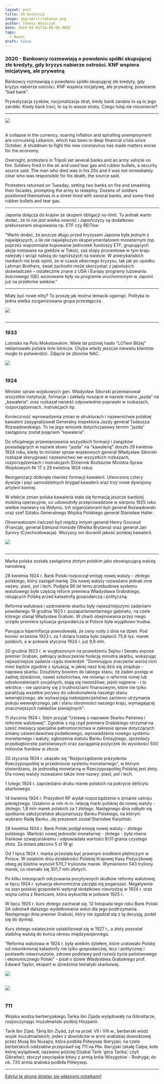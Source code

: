 ```yaml
---
layout: post
title: 29 kwietnia
image: img/april/lebanon.png
author: Tomasz Waszczyk
date: 2019-04-01T10:00:00.000Z
tags:
  - Banks
draft: false
---
```


### 2020 - Bankowcy rozmawiają o powołaniu spółki skupującej złe kredyty, gdy kryzys nabierze ostrości. KNF wspiera inicjatywę, ale prywatną

Bankowcy rozmawiają o powołaniu spółki skupującej złe kredyty, gdy kryzys nabierze ostrości. KNF wspiera inicjatywę, ale prywatną, powstanie "bad bank".

Prywatyzacja zysków, nacjonalizacja strat, kiedy bank zarabia to są to jego zarobki. Kiedy bank traci, to są to wasze straty. Czego tutaj nie rozumiecie?

---

<img src="./img/april/lebanon.png"><br><br>

A collapse in the currency, soaring inflation and spiralling unemployment are convulsing Lebanon, which has been in deep financial crisis since October. A shutdown to fight the new coronavirus has made matters worse for the economy.

Overnight, protesters in Tripoli set several banks and an army vehicle on fire. Soldiers fired in the air and used tear gas and rubber bullets, a security source said. The man who died was in his 20s and it was not immediately clear who was responsible for his death, the source said.

Protesters returned on Tuesday, setting two banks on fire and smashing their facades, prompting the army to redeploy. Dozens of soldiers positioned themselves in a street lined with several banks, and some fired rubber bullets and tear gas.

---

Japonia dołącza do krajów ze skupem obligacji no-limit. Tu jednak warto dodać, że to nie jest wielka nowość i Japończycy są dodatkowo prekursorami skupowania np. ETF czy REITów:

"Warto dodać, że jeszcze długu przed kryzysem Japonia była jednym z największych, o ile nie największym eksperymentatorem monetarnym (np. poprzez wspomniane kupowanie jednostek funduszy ETF, grupujących akcje notowane na giełdzie w Tokio), zaś stopy procentowe w tym kraju należały i wciąż należą do najniższych na świecie.
W amerykańskich mediach nie brak opinii, że w czasie obecnego kryzysu, tak jak po upadku Lehman Brothers, świat zachodni może skorzystać z japońskich doświadczeń – ostatecznie znane z USA i Europy programy luzowania ilościowego (QE) wzorowane były na programie uruchomionym w Japonii już na przełomie wieków."

---

Miały być nowe elity? To proszę jak można temacik ogarnąć. Polityka to jedna wielka zorganizowana grupa przestępcza.

<img src="./img/april/howthethingsworks.jpg"><br><br>

---

### 1933

Lotnisko na Polu Mokotowskim. Wiele lat później hasło "LOTem Bliżej" reklamowało polskie linie lotnicze. Chyba wtedy jeszcze niewielu klientów mogło to potwierdzić. Zdjęcie ze zbiorów NAC.

<img src="./img/april/lotnisko.jpg"><br><br>

### 1924

Minister spraw wojskowych gen. Władysław Sikorski przemianował wszystkie instytucje, formacje i zakłady noszące w nazwie miano „jazda” na „kawaleria”, oraz rozkazał nanieść odpowiednie poprawki w rozkazach, rozporządzeniach, instrukcjach itp.

Konieczność wprowadzenia zmian w strukturach i nazewnictwie polskiej kawalerii zasygnalizował Generalny Inspektora Jazdy generał Tadeusza Rozwadowskiego. To na jego wniosek dotychczasowy termin "jazda" zastąpiony został pojęciem "kawaleria".

Do oficjalnego przemianowania wszystkich formacji i związków posiadających w nazwie słowo "jazda" na "kawalerię" doszło 29 kwietnia 1924 roku, kiedy to minister spraw wojskowych generał Władysław Sikorski rozkazał skorygować nazewnictwo we wszystkich rozkazach, rozporządzeniach i instrukcjach (Dziennik Rozkazów Ministra Spraw Wojskowych Nr 17 z 29 kwietnia 1924 roku).

Reorganizacji dotknęła również formacji kawalerii. Utworzono cztery dywizje i pięć samodzielnych brygad kawalerii oraz trzy nowe dywizjony artylerii konnej.

W efekcie zmian polska kawaleria stała się formacją jeszcze bardziej mobilną operacyjnie, co udowodniły przeprowadzone w sierpniu 1925 roku wielkie manewry na Wołyniu. Ich organizatorami byli generał Rozwadowski oraz szef Sztabu Generalnego Wojska Polskiego generał Stanisław Haller.

Obserwatorami ćwiczeń byli między innymi generał Henry Gouraud (Francja), generał Edmund Ironside (Wielka Brytania) oraz generał Jan Syrovy (Czechosłowacja). Wszyscy oni docenili jakość polskiej kawalerii.

<img src="./img/april/kawaleria.jpg"><br><br>

---

Marka polska została zastąpiona złotym polskim jako obowiązującą walutą narodową.

28 kwietnia 1924 r. Bank Polski rozpoczął emisję nowej waluty – złotego polskiego, który zastąpił markę. Dla nowej waluty rozważano jednak inne nazwy: piast, pol i lech. Podjęta 96 lat temu przebudowa systemu walutowego była częścią reform premiera Władysława Grabskiego, ratujących Polskę przed katastrofą gospodarczą i polityczną.

Reforma walutowa i uzdrowienie skarbu były najważniejszymi zadaniami powołanego 19 grudnia 1923 r. pozaparlamentarnego gabinetu, na czele którego stanął Władysław Grabski. W chwili obejmowania przez niego urzędu premiera sytuacja gospodarcza w Polsce była wyjątkowo trudna.

Panująca hiperinflacja powodowała, że ceny rosły z dnia na dzień. Pod koniec września 1923 r. za 1 dolara trzeba było zapłacić 75,8 tys. marek polskich, a w połowie stycznia 1924 r. już 9,8 mln.

20 grudnia 1923 r. w wygłoszonym na posiedzeniu Sejmu i Senatu expose premier Grabski, pełniący jednocześnie funkcję ministra skarbu, wskazując najważniejsze zadania rządu stwierdził: "Dominujące znaczenie wśród nich mieć będzie zgodnie z sytuacją, w jakiej nasz kraj dziś się znajduje - naprawa skarbu. Doszliśmy bowiem do takiego stanu, że żaden postęp w żadnej dziedzinie, nawet szkolnictwa, nie mówiąc o reformie rolnej lub udoskonaleniach socjalnych, stają się niemożliwe, jeżeli najpierw - i to wkrótce - nie uporamy się z trudnościami finansowymi, które nie tylko paraliżują wszelkie porywy do udoskonalenia naszego stanu wewnętrznego, ale wytwarzają niebezpieczeństwo zarówno utrzymania pokoju wewnętrznego, jak i stanu obronności naszego kraju, wymagającej znaczniejszych nakładów pieniężnych".

11 stycznia 1924 r. Sejm przyjął "Ustawę o naprawie Skarbu Państwa i reformie walutowej". Zgodnie z nią rząd premiera Grabskiego otrzymał na sześć miesięcy specjalne pełnomocnictwa w zakresie spraw dotyczących zmiany ustawodawstwa podatkowego, wprowadzenia nowego systemu monetarnego i waluty, ogłoszenia statutu Banku Emisyjnego, sprzedaży przedsiębiorstw państwowych oraz zaciągania pożyczek do wysokości 500 milionów franków w złocie.

20 stycznia 1924 r. ukazało się "Rozporządzenie prezydenta Rzeczypospolitej w przedmiocie systemu monetarnego", w którym stwierdzano, że jednostką monetarną w Rzeczypospolitej Polskiej jest złoty. Dla nowej waluty rozważano także inne nazwy: piast, pol i lech.

1 lutego 1924 r. zaprzestano druku marek polskich na pokrycie deficytu skarbowego.

14 kwietnia 1924 r. Prezydent RP wydał rozporządzenie o zmianie ustroju pieniężnego. Ustalono w nim m.in. relację marki polskiej do nowej waluty - złotego: 1,8 mln marek polskich za 1 złotego. Następnego dnia odbyło się spotkanie założycielskie akcjonariuszy Banku Polskiego, na którym wybrano Radę Banku. Jej prezesem został Stanisław Karpiński.

28 kwietnia 1924 r. Bank Polski podjął emisję nowej waluty – złotego polskiego. Wartość nowej jednostki monetarnej - złotego - była równa frankowi szwajcarskiemu i odpowiadała wartości 9/31 grama czystego złota. Za dolara płacono 5 zł 18 gr.

Od 1 lipca 1924 r. marka przestała być prawnym środkiem płatniczym w Polsce. W ostatnim dniu działalności Polskiej Krajowej Kasy Pożyczkowej obieg jej biletów wynosił 570,7 trylionów marek. Wymieniono 543 tryliony marek, co równało się 301,7 mln złotych.

Po kilku miesiącach odczuwania pozytywnych skutków reformy walutowej w lipcu 1924 r. sytuacja ekonomiczna zaczęła się pogarszać. Negatywnie na stan polskiej gospodarki wpłynął dodatkowo nieurodzaj w 1924 r. oraz wojna celna z Niemcami, która wybuchła w połowie 1925 r.

W lipcu 1925 r. kurs złotego zachwiał się. 12 listopada tego roku Bank Polski SA odmówił dalszego wydatkowania walut dla jego podtrzymania. Następnego dnia premier Grabski, który nie zgadzał się z tą decyzją, podał się do dymisji.

Kurs złotego ostatecznie ustabilizował się w 1927 r., a złoty pozostał stabilną walutą do końca okresu międzywojennego.

"Reforma walutowa w 1924 r. była wielkim dziełem, które uratowało Polskę od nieuniknionej katastrofy nie tylko gospodarczej, lecz i politycznej i postawiło niewzruszone, zdrowe podstawy pod rozwój życia państwowego i ekonomicznego Polski" - pisał o dziele Władysława Grabskiego prof. Edward Taylor, ekspert w dziedzinie tematyki skarbowej.

<img src="./img/april/markapolska.jpg"><br><br>

<img src="./img/april/10zlotych.jpg"><br><br>

### 711

Wojska wodza berberyjskiego Tarika ibn Zijada wylądowały na Gibraltarze, rozpoczynając muzułmański podbój Hiszpanii.

Tarik Ibn Zijad, Ṭāriq Ibn Ziyād, żył na przeł. VII i VIII w., berberski wódz wojsk muzułmańskich; jeden z dowódców w armii arabskiej dowodzonej przez Musę Ibn Nusajra, która podbiła Półwysep Iberyjski; na czele berberskich oddziałów przeprawił się 711 na Płw. Iberyjski (skałę Calpe, koło której wylądował, nazwano później Dżabal Tarik ‘góra Tarika’, czyli Gibraltar); stoczył zwycięskie bitwy z armią króla Wizygotów - Rodryga; do ok. 720 armia arabska podbiła Półwysep.

---

<a href="https://github.com/TomaszWaszczyk/historia.waszczyk.com/edit/master/src/content/april-29.md" target="_blank">Edytuj tę stronę dzieląc się własnymi notatkami!</a>
